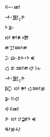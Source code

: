 <div class='block'>
<div class='line'>𒍝𒁁𒀜</div>
<div class='line'>𒋾𒅅𒉿</div>
<div class='line'>𒈨𒉌</div>
<div class='line'>𒊭 𒂍𒀭𒈩</div>
<div class='line'>𒌑𒋛𒇷𒌑</div>
<div class='line'>𒊒 𒇽𒉄𒈨𒌍</div>
<div class='line'>𒌓 𒉺𒌅𒌑𒋼 𒋙𒉡</div>
<div class='line'>𒋾𒅅𒉿</div>
<div class='line'>𒃼 𒊭 𒂍 𒌓𒇷𒂊</div>
<div class='line'>𒉌𒀀𒋼</div>
<div class='line'>𒄴𒍝𒀜</div>
<div class='line'>𒉿 𒊭 𒄑𒃡𒈨𒌍</div>
<div class='line'>𒊑𒂊𒄷</div>
</div>